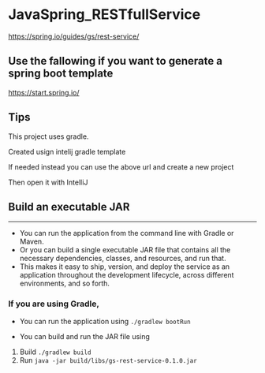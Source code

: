 # JavaSpring_RESTfullService
https://spring.io/guides/gs/rest-service/

## Use the fallowing if you want to generate a spring boot template

https://start.spring.io/

## Tips

This project uses gradle. 

Created usign intelij gradle template

If needed instead you can use the above url and create a new project

Then open it with IntelliJ

## Build an executable JAR
---

* You can run the application from the command line with Gradle or Maven. 
* Or you can build a single executable JAR file that contains all the necessary dependencies, classes, and resources, and run that. 
* This makes it easy to ship, version, and deploy the service as an application throughout the development lifecycle, across different environments, and so forth.

### If you are using Gradle,

* You can run the application using
   `./gradlew bootRun`

* You can build and run the JAR file using
 1. Build
    `./gradlew build`
 2. Run
    `java -jar build/libs/gs-rest-service-0.1.0.jar`